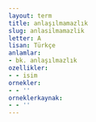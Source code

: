 ```yaml
---
layout: term
title: anlaşılmamazlık
slug: anlasilmamazlik
letter: A
lisan: Türkçe
anlamlar:
- bk. anlaşılmazlık
ozellikler:
- - isim
ornekler:
- - ''
orneklerkaynak:
- - ''
---
```

